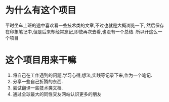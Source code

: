 # 为什么有这个项目
平时坐车上班的途中喜欢看一些技术类的文章,不过也就是大概浏览一下,
然后保存在印象笔记中,但是后来却经常忘记,即使再次去看,也没有一个总结.
所以开这么一个项目

# 这个项目用来干嘛
1. 将自己在工作遇到的问题,学习心得,想法,实践等记录下来,作为一个笔记.
2. 分享一些自己折腾的东西.
3. 尝试翻译一些技术类文档.
4. 通过全球最大的同性交友网站认识更多的朋友

